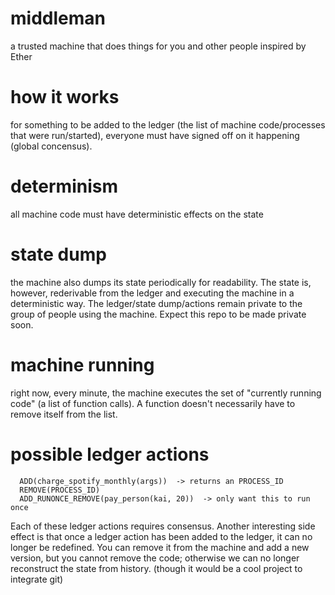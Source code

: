 # middleman
a trusted machine that does things for you and other people
inspired by Ether

# how it works
for something to be added to the ledger (the list of machine code/processes that were run/started), everyone must have signed off on it happening (global concensus).

# determinism
all machine code must have deterministic effects on the state

# state dump
the machine also dumps its state periodically for readability. The state is, however, rederivable from the ledger and executing the machine in a deterministic way. The ledger/state dump/actions remain private to the group of people using the machine. Expect this repo to be made private soon.

# machine running
right now, every minute, the machine executes the set of "currently running code" (a list of function calls). A function doesn't necessarily have to remove itself from the list.

# possible ledger actions

```
  ADD(charge_spotify_monthly(args))  -> returns an PROCESS_ID
  REMOVE(PROCESS_ID)
  ADD_RUNONCE_REMOVE(pay_person(kai, 20))  -> only want this to run once
```

Each of these ledger actions requires consensus.
Another interesting side effect is that once a ledger action has been added to the ledger, it can no longer be redefined. You can remove it from the machine and add a new version, but you cannot remove the code; otherwise we can no longer reconstruct the state from history. (though it would be a cool project to integrate git)



